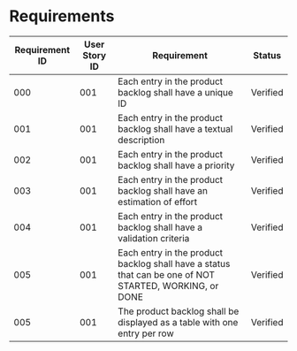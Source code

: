 # Requirements

| Requirement ID | User Story ID | Requirement | Status |
|----------------|---------------|-------------|--------|
|            000 |           001 | Each entry in the product backlog shall have a unique ID | Verified |
|            001 |           001 | Each entry in the product backlog shall have a textual description | Verified |
|            002 |           001 | Each entry in the product backlog shall have a priority | Verified |
|            003 |           001 | Each entry in the product backlog shall have an estimation of effort | Verified |
|            004 |           001 | Each entry in the product backlog shall have a validation criteria | Verified |
|            005 |           001 | Each entry in the product backlog shall have a status that can be one of NOT STARTED, WORKING, or DONE | Verified |
|            005 |           001 | The product backlog shall be displayed as a table with one entry per row | Verified |